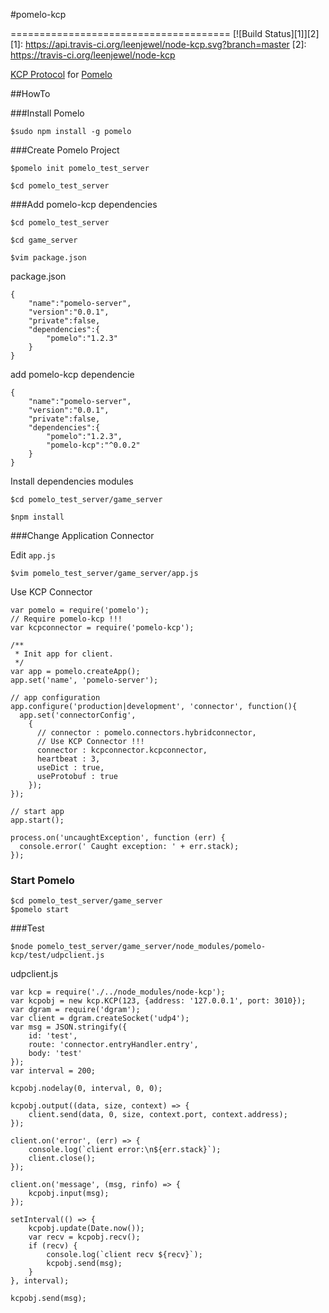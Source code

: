 #pomelo-kcp

======================================
[![Build Status][1]][2] 
[1]: https://api.travis-ci.org/leenjewel/node-kcp.svg?branch=master
[2]: https://travis-ci.org/leenjewel/node-kcp


[KCP Protocol](https://github.com/skywind3000/kcp) for [Pomelo](https://github.com/NetEase/pomelo)

##HowTo

###Install Pomelo

```
$sudo npm install -g pomelo
```

###Create Pomelo Project

```
$pomelo init pomelo_test_server

$cd pomelo_test_server
```

###Add pomelo-kcp dependencies

```
$cd pomelo_test_server

$cd game_server

$vim package.json
```

package.json

```
{
    "name":"pomelo-server",
    "version":"0.0.1",
    "private":false,
    "dependencies":{
        "pomelo":"1.2.3"
    }
}
```

add pomelo-kcp dependencie

```
{
    "name":"pomelo-server",
    "version":"0.0.1",
    "private":false,
    "dependencies":{
        "pomelo":"1.2.3",
        "pomelo-kcp":"^0.0.2"
    }
}
```

Install dependencies modules

```
$cd pomelo_test_server/game_server

$npm install
```

###Change Application Connector

Edit `app.js`

```
$vim pomelo_test_server/game_server/app.js
```

Use KCP Connector

```
var pomelo = require('pomelo');
// Require pomelo-kcp !!!
var kcpconnector = require('pomelo-kcp');

/**
 * Init app for client.
 */
var app = pomelo.createApp();
app.set('name', 'pomelo-server');

// app configuration
app.configure('production|development', 'connector', function(){
  app.set('connectorConfig',
    {
      // connector : pomelo.connectors.hybridconnector,
      // Use KCP Connector !!!
      connector : kcpconnector.kcpconnector,
      heartbeat : 3,
      useDict : true,
      useProtobuf : true
    });
});

// start app
app.start();

process.on('uncaughtException', function (err) {
  console.error(' Caught exception: ' + err.stack);
});

```

### Start Pomelo

```
$cd pomelo_test_server/game_server
$pomelo start
```

###Test

```
$node pomelo_test_server/game_server/node_modules/pomelo-kcp/test/udpclient.js
```

udpclient.js

```
var kcp = require('./../node_modules/node-kcp');
var kcpobj = new kcp.KCP(123, {address: '127.0.0.1', port: 3010});
var dgram = require('dgram');
var client = dgram.createSocket('udp4');
var msg = JSON.stringify({
    id: 'test',
    route: 'connector.entryHandler.entry',
    body: 'test'
});
var interval = 200;

kcpobj.nodelay(0, interval, 0, 0);

kcpobj.output((data, size, context) => {
    client.send(data, 0, size, context.port, context.address);
});

client.on('error', (err) => {
    console.log(`client error:\n${err.stack}`);
    client.close();
});

client.on('message', (msg, rinfo) => {
    kcpobj.input(msg);
});

setInterval(() => {
    kcpobj.update(Date.now());
    var recv = kcpobj.recv();
    if (recv) {
        console.log(`client recv ${recv}`);
        kcpobj.send(msg);
    }
}, interval);

kcpobj.send(msg);

```